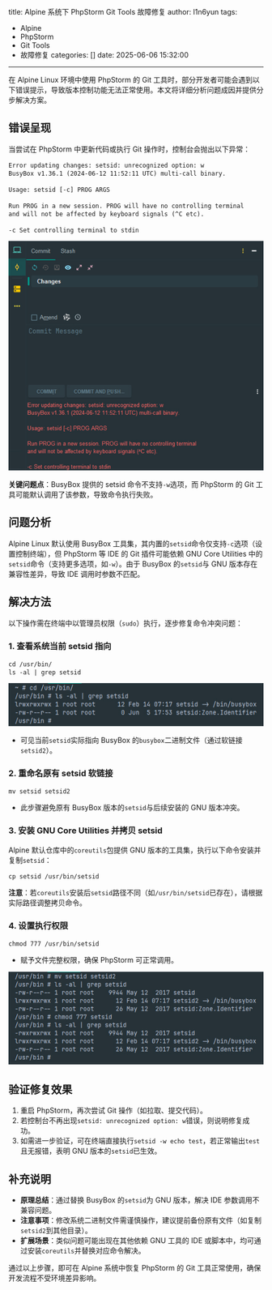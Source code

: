 title: Alpine 系统下 PhpStorm Git Tools 故障修复
author: l1n6yun
tags:
  - Alpine
  - PhpStorm
  - Git Tools
  - 故障修复
categories: []
date: 2025-06-06 15:32:00
---
在 Alpine Linux 环境中使用 PhpStorm 的 Git 工具时，部分开发者可能会遇到以下错误提示，导致版本控制功能无法正常使用。本文将详细分析问题成因并提供分步解决方案。

## 错误呈现

当尝试在 PhpStorm 中更新代码或执行 Git 操作时，控制台会抛出以下异常：


```
Error updating changes: setsid: unrecognized option: w
BusyBox v1.36.1 (2024-06-12 11:52:11 UTC) multi-call binary.

Usage: setsid [-c] PROG ARGS

Run PROG in a new session. PROG will have no controlling terminal
and will not be affected by keyboard signals (^C etc).

-c Set controlling terminal to stdin
```

![upload successful](/images/pasted-83.png)

**关键问题点**：BusyBox 提供的 setsid 命令不支持`-w`选项，而 PhpStorm 的 Git 工具可能默认调用了该参数，导致命令执行失败。

## 问题分析

Alpine Linux 默认使用 BusyBox 工具集，其内置的`setsid`命令仅支持`-c`选项（设置控制终端），但 PhpStorm 等 IDE 的 Git 插件可能依赖 GNU Core Utilities 中的`setsid`命令（支持更多选项，如`-w`）。由于 BusyBox 的`setsid`与 GNU 版本存在兼容性差异，导致 IDE 调用时参数不匹配。

## 解决方法

以下操作需在终端中以管理员权限（`sudo`）执行，逐步修复命令冲突问题：

### 1. 查看系统当前 setsid 指向

```
cd /usr/bin/
ls -al | grep setsid
```

![upload successful](/images/pasted-84.png)

*   可见当前`setsid`实际指向 BusyBox 的`busybox`二进制文件（通过软链接`setsid2`）。

### 2. 重命名原有 setsid 软链接

```
mv setsid setsid2
```

*   此步骤避免原有 BusyBox 版本的`setsid`与后续安装的 GNU 版本冲突。

### 3. 安装 GNU Core Utilities 并拷贝 setsid
Alpine 默认仓库中的`coreutils`包提供 GNU 版本的工具集，执行以下命令安装并复制`setsid`：


```
cp setsid /usr/bin/setsid
```

**注意**：若`coreutils`安装后`setsid`路径不同（如`/usr/bin/setsid`已存在），请根据实际路径调整拷贝命令。

### 4. 设置执行权限

```
chmod 777 /usr/bin/setsid
```

*   赋予文件完整权限，确保 PhpStorm 可正常调用。


![upload successful](/images/pasted-85.png)

## 验证修复效果


1.  重启 PhpStorm，再次尝试 Git 操作（如拉取、提交代码）。
2.  若控制台不再出现`setsid: unrecognized option: w`错误，则说明修复成功。
3.  如需进一步验证，可在终端直接执行`setsid -w echo test`，若正常输出`test`且无报错，表明 GNU 版本的`setsid`已生效。

## 补充说明


*   **原理总结**：通过替换 BusyBox 的`setsid`为 GNU 版本，解决 IDE 参数调用不兼容问题。
*   **注意事项**：修改系统二进制文件需谨慎操作，建议提前备份原有文件（如复制`setsid2`到其他目录）。
*   **扩展场景**：类似问题可能出现在其他依赖 GNU 工具的 IDE 或脚本中，均可通过安装`coreutils`并替换对应命令解决。

通过以上步骤，即可在 Alpine 系统中恢复 PhpStorm 的 Git 工具正常使用，确保开发流程不受环境差异影响。